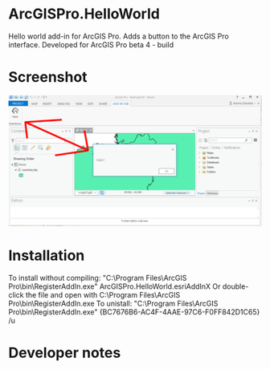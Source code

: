 ArcGISPro.HelloWorld
====================

Hello world add-in for ArcGIS Pro. Adds a button to the ArcGIS Pro interface.
Developed for ArcGIS Pro beta 4 - build 

Screenshot
========
![screenshot](/Images/screenshot.png)

Installation
========
To install without compiling:
"C:\Program Files\ArcGIS Pro\bin\RegisterAddIn.exe" ArcGISPro.HelloWorld.esriAddInX
Or double-click the file and open with C:\Program Files\ArcGIS Pro\bin\RegisterAddIn.exe
To unistall:
"C:\Program Files\ArcGIS Pro\bin\RegisterAddIn.exe" {BC7676B6-AC4F-4AAE-97C6-F0FF842D1C65} /u


Developer notes
========




